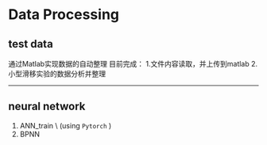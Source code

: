# Data Processing
## test data
通过Matlab实现数据的自动整理
目前完成：
1.文件内容读取，并上传到matlab
2.小型滑移实验的数据分析并整理

---

## neural network
1. ANN_train \\ (using `Pytorch` )
3. BPNN
